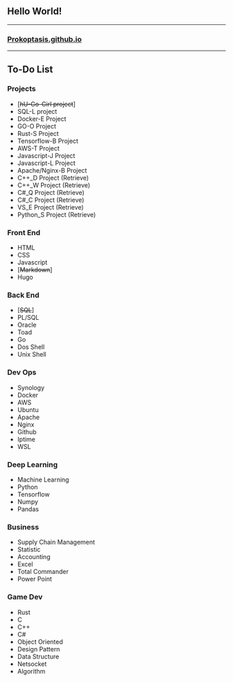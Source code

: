 ## Hello World!
---
### [Prokoptasis.github.io](https://prokoptasis.github.io)
---
## To-Do List

### Projects

- [~~hU-Go-Girl project~~]
- SQL-L project
- Docker-E Project
- GO-O Project
- Rust-S Project
- Tensorflow-B Project
- AWS-T Project
- Javascript-J Project
- Javascript-L Project
- Apache/Nginx-B Project
- C++\_D Project (Retrieve)
- C++\_W Project (Retrieve)
- C#\_Q Project (Retrieve)
- C#\_C Project (Retrieve)
- VS_E Project (Retrieve)
- Python_S Project (Retrieve)

### Front End

- HTML
- CSS
- Javascript
- [~~Markdown~~]
- Hugo

### Back End

- [~~SQL~~]
- PL/SQL
- Oracle
- Toad
- Go
- Dos Shell
- Unix Shell

### Dev Ops

- Synology
- Docker
- AWS
- Ubuntu
- Apache
- Nginx
- Github
- Iptime
- WSL

### Deep Learning

- Machine Learning
- Python
- Tensorflow
- Numpy
- Pandas

### Business

- Supply Chain Management
- Statistic
- Accounting
- Excel
- Total Commander
- Power Point

### Game Dev

- Rust
- C
- C++
- C#
- Object Oriented
- Design Pattern
- Data Structure
- Netsocket
- Algorithm
